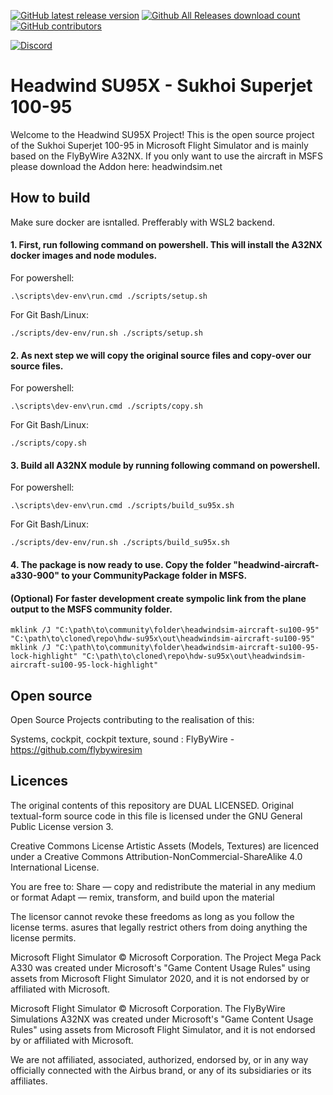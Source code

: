 [![GitHub latest release version](https://img.shields.io/github/v/release/headwindsim/SU95X.svg?style=for-the-badge)](https://github.com/headwindsim/SU95X/releases/latest)
[![Github All Releases download count](https://img.shields.io/github/downloads/headwindsim/SU95X/total?style=for-the-badge)](https://github.com/headwindsim/SU95X/releases/latest)
[![GitHub contributors](https://img.shields.io/github/contributors/headwindsim/SU95X.svg?style=for-the-badge)](https://github.com/headwindsim/SU95X/graphs/contributors)

[![Discord](https://img.shields.io/discord/965000103150645258?label=Discord&style=for-the-badge)](https://discord.com/invite/UxWy8C6kgv)

# Headwind SU95X - Sukhoi Superjet 100-95

Welcome to the Headwind SU95X Project! This is the open source project of the Sukhoi Superjet 100-95 in Microsoft Flight Simulator and is mainly based on the FlyByWire A32NX. If you only want to use the aircraft in MSFS please download the Addon here: headwindsim.net

## How to build
Make sure docker are isntalled. Prefferably with WSL2 backend.

#### 1. First, run following command on powershell. This will install the A32NX docker images and node modules.

For powershell:
```shell
.\scripts\dev-env\run.cmd ./scripts/setup.sh
```
For Git Bash/Linux:
```shell
./scripts/dev-env/run.sh ./scripts/setup.sh
```
#### 2. As next step we will copy the original source files and copy-over our source files.

For powershell:
```shell
.\scripts\dev-env\run.cmd ./scripts/copy.sh
```
For Git Bash/Linux:
```shell
./scripts/copy.sh
```

#### 3. Build all A32NX module by running following command on powershell.

For powershell:
```shell
.\scripts\dev-env\run.cmd ./scripts/build_su95x.sh
```
For Git Bash/Linux:
```shell
./scripts/dev-env/run.sh ./scripts/build_su95x.sh
```

#### 4. The package is now ready to use. Copy the folder "headwind-aircraft-a330-900" to your CommunityPackage folder in MSFS.

#### (Optional) For faster development create sympolic link from the plane output to the MSFS community folder.
```shell
mklink /J "C:\path\to\community\folder\headwindsim-aircraft-su100-95" "C:\path\to\cloned\repo\hdw-su95x\out\headwindsim-aircraft-su100-95"
mklink /J "C:\path\to\community\folder\headwindsim-aircraft-su100-95-lock-highlight" "C:\path\to\cloned\repo\hdw-su95x\out\headwindsim-aircraft-su100-95-lock-highlight"
```

## Open source
Open Source Projects contributing to the realisation of this:

Systems, cockpit, cockpit texture, sound : FlyByWire - https://github.com/flybywiresim

## Licences

The original contents of this repository are DUAL LICENSED. Original textual-form source code in this file is licensed under the GNU General Public License version 3.

Creative Commons License Artistic Assets (Models, Textures) are licenced under a Creative Commons Attribution-NonCommercial-ShareAlike 4.0 International License.

You are free to:
    Share — copy and redistribute the material in any medium or format
    Adapt — remix, transform, and build upon the material

The licensor cannot revoke these freedoms as long as you follow the license terms.
asures that legally restrict others from doing anything the license permits.

Microsoft Flight Simulator © Microsoft Corporation. The Project Mega Pack A330 was created under Microsoft's "Game Content Usage Rules" using assets from Microsoft Flight Simulator 2020, and it is not endorsed by or affiliated with Microsoft.

Microsoft Flight Simulator © Microsoft Corporation. The FlyByWire Simulations A32NX was created under Microsoft's "Game Content Usage Rules" using assets from Microsoft Flight Simulator, and it is not endorsed by or affiliated with Microsoft.

We are not affiliated, associated, authorized, endorsed by, or in any way officially connected with the Airbus brand, or any of its subsidiaries or its affiliates.
